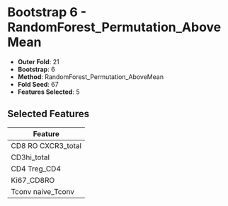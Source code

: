 # Bootstrap 6 - RandomForest_Permutation_AboveMean

- **Outer Fold**: 21
- **Bootstrap**: 6
- **Method**: RandomForest_Permutation_AboveMean
- **Fold Seed**: 67
- **Features Selected**: 5

## Selected Features

| Feature |
|---------|
| CD8 RO CXCR3_total |
| CD3hi_total |
| CD4 Treg_CD4 |
| Ki67_CD8RO |
| Tconv naive_Tconv |
